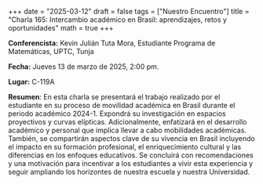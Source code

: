 +++
date  = "2025-03-12"
draft = false
tags  = ["Nuestro Encuentro"]
title = "Charla 165: Intercambio académico en Brasil: aprendizajes, retos y oportunidades"
math  = true
+++

**Conferencista:** Kevin Julián Tuta Mora, Estudiante Programa de Matemáticas, UPTC, Tunja

**Fecha:** Jueves 13 de marzo de 2025, 2:00 pm.

**Lugar:** C-119A

**Resumen**: En esta charla se presentará el trabajo realizado por el estudiante en su proceso de movilidad académica en Brasil durante el periodo académico 2024-1. Expondrá su investigación en espacios proyectivos y curvas elípticas. Adicionalmente, enfatizará en el desarrollo académico y personal que implica llevar a cabo mobilidades académicas. También, se compartirán aspectos clave de su vivencia en Brasil incluyendo el impacto en su formación profesional, el enriquecimiento cultural y las diferencias en los enfoques educativos. Se concluirá con recomendaciones y una motivación para incentivar a los estudiantes a vivir esta experiencia y seguir ampliando los horizontes de nuestra escuela y nuestra Universidad.
